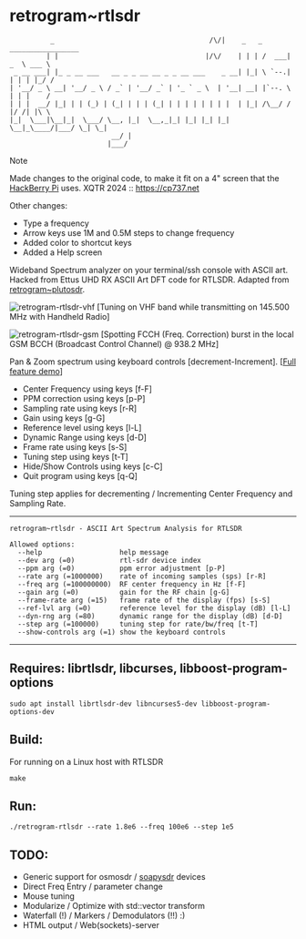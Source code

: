 # retrogram~rtlsdr 

	          _                                      /\/|    _   _ _________________ 
	         | |                                    |/\/    | | | /  ___|  _  \ ___ \
	 _ __ ___| |_ _ __ ___   __ _ _ __ __ _ _ __ ___    _ __| |_| \ `--.| | | | |_/ /
	| '__/ _ \ __| '__/ _ \ / _` | '__/ _` | '_ ` _ \  | '__| __| |`--. \ | | |    / 
	| | |  __/ |_| | | (_) | (_| | | | (_| | | | | | | | |  | |_| /\__/ / |/ /| |\ \ 
	|_|  \___|\__|_|  \___/ \__, |_|  \__,_|_| |_| |_| |_|   \__|_\____/|___/ \_| \_|
	                         __/ |                                                   
	                        |___/                                                    

> [!NOTE]
> Made changes to the original code, to make it fit on a 4" screen that the [HackBerry Pi](https://github.com/ZitaoTech/Hackberry-Pi_Zero) uses.
> XQTR 2024 :: https://cp737.net
> 
> Other changes:
> - Type a frequency
> - Arrow keys use 1M and 0.5M steps to change frequency
> - Added color to shortcut keys
> - Added a Help screen





Wideband Spectrum analyzer on your terminal/ssh console with ASCII art. 
Hacked from Ettus UHD RX ASCII Art DFT code for RTLSDR. Adapted from [retrogram~plutosdr](https://github.com/r4d10n/retrogram-plutosdr). 

![retrogram-rtlsdr-vhf](https://i.imgur.com/BGmYK5i.jpg)
[Tuning on VHF band while transmitting on 145.500 MHz with Handheld Radio]

![retrogram-rtlsdr-gsm](https://imgur.com/REhEnv2.jpg)
[Spotting FCCH (Freq. Correction) burst in the local GSM BCCH (Broadcast Control Channel) @ 938.2 MHz]

Pan & Zoom spectrum using keyboard controls [decrement-Increment]. [[Full feature demo](https://www.youtube.com/watch?v=JnrknBrvYjw)]

* Center Frequency 	using keys [f-F] 
* PPM correction	using keys [p-P]
* Sampling rate    	using keys [r-R]
* Gain 		   	using keys [g-G]
* Reference level  	using keys [l-L] 
* Dynamic Range    	using keys [d-D]
* Frame rate       	using keys [s-S]
* Tuning step	   	using keys [t-T]
* Hide/Show Controls 	using keys [c-C]
* Quit program		using keys [q-Q]

Tuning step applies for decrementing / Incrementing Center Frequency and Sampling Rate.

---
	retrogram~rtlsdr - ASCII Art Spectrum Analysis for RTLSDR

	Allowed options:
	  --help                   help message
	  --dev arg (=0)           rtl-sdr device index
      --ppm arg (=0)           ppm error adjustment [p-P]
	  --rate arg (=1000000)    rate of incoming samples (sps) [r-R]
	  --freq arg (=100000000)  RF center frequency in Hz [f-F]
	  --gain arg (=0)          gain for the RF chain [g-G]
	  --frame-rate arg (=15)   frame rate of the display (fps) [s-S]
	  --ref-lvl arg (=0)       reference level for the display (dB) [l-L]
	  --dyn-rng arg (=80)      dynamic range for the display (dB) [d-D]
	  --step arg (=100000)     tuning step for rate/bw/freq [t-T]
	  --show-controls arg (=1) show the keyboard controls
---

## Requires: librtlsdr, libcurses, libboost-program-options
	
	sudo apt install librtlsdr-dev libncurses5-dev libboost-program-options-dev

## Build:

For running on a Linux host with RTLSDR 

	make

## Run:

	./retrogram-rtlsdr --rate 1.8e6 --freq 100e6 --step 1e5

## TODO:

* Generic support for osmosdr / [soapysdr](https://github.com/r4d10n/retrogram-soapysdr) devices
* Direct Freq Entry / parameter change 
* Mouse tuning
* Modularize / Optimize with std::vector transform
* Waterfall (!) / Markers / Demodulators (!!) :)
* HTML output / Web(sockets)-server
